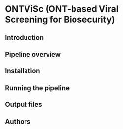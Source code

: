 # ONTViSc (ONT-based Viral Screening for Biosecurity)

## Introduction
## Pipeline overview
## Installation
## Running the pipeline  
## Output files
## Authors
